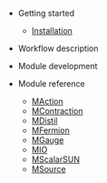- Getting started
  - [Installation](install.md)

- Workflow description

- Module development

- Module reference
  - [MAction](maction.md)
  - [MContraction](mcontraction.md)
  - [MDistil](mdistil.md)
  - [MFermion](mfermion.md)
  - [MGauge](mgauge.md)
  - [MIO](mio.md)
  - [MScalarSUN](mscalarsun.md)
  - [MSource](msource.md)



